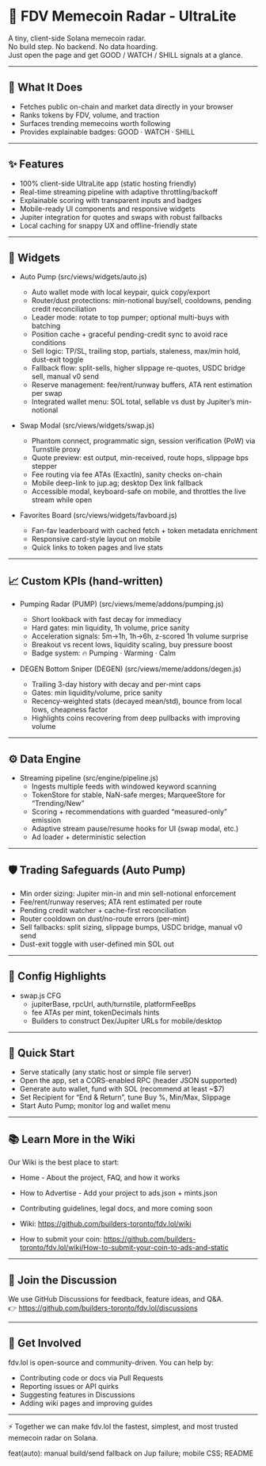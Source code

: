 # 🐸 FDV Memecoin Radar - UltraLite

A tiny, client-side Solana memecoin radar.  
No build step. No backend. No data hoarding.  
Just open the page and get GOOD / WATCH / SHILL signals at a glance.

---

## 🚀 What It Does
- Fetches public on-chain and market data directly in your browser
- Ranks tokens by FDV, volume, and traction
- Surfaces trending memecoins worth following
- Provides explainable badges: GOOD · WATCH · SHILL

---

## ✨ Features

- 100% client-side UltraLite app (static hosting friendly)
- Real-time streaming pipeline with adaptive throttling/backoff
- Explainable scoring with transparent inputs and badges
- Mobile-ready UI components and responsive widgets
- Jupiter integration for quotes and swaps with robust fallbacks
- Local caching for snappy UX and offline-friendly state

---

## 🧩 Widgets

- Auto Pump (src/views/widgets/auto.js)
  - Auto wallet mode with local keypair, quick copy/export
  - Router/dust protections: min-notional buy/sell, cooldowns, pending credit reconciliation
  - Leader mode: rotate to top pumper; optional multi-buys with batching
  - Position cache + graceful pending-credit sync to avoid race conditions
  - Sell logic: TP/SL, trailing stop, partials, staleness, max/min hold, dust-exit toggle
  - Fallback flow: split-sells, higher slippage re-quotes, USDC bridge sell, manual v0 send
  - Reserve management: fee/rent/runway buffers, ATA rent estimation per swap
  - Integrated wallet menu: SOL total, sellable vs dust by Jupiter’s min-notional

- Swap Modal (src/views/widgets/swap.js)
  - Phantom connect, programmatic sign, session verification (PoW) via Turnstile proxy
  - Quote preview: est output, min-received, route hops, slippage bps stepper
  - Fee routing via fee ATAs (ExactIn), sanity checks on-chain
  - Mobile deep-link to jup.ag; desktop Dex link fallback
  - Accessible modal, keyboard-safe on mobile, and throttles the live stream while open

- Favorites Board (src/views/widgets/favboard.js)
  - Fan-fav leaderboard with cached fetch + token metadata enrichment
  - Responsive card-style layout on mobile
  - Quick links to token pages and live stats

---

## 📈 Custom KPIs (hand-written)

- Pumping Radar (PUMP) (src/views/meme/addons/pumping.js)
  - Short lookback with fast decay for immediacy
  - Hard gates: min liquidity, 1h volume, price sanity
  - Acceleration signals: 5m→1h, 1h→6h, z-scored 1h volume surprise
  - Breakout vs recent lows, liquidity scaling, buy pressure boost
  - Badge system: 🔥 Pumping · Warming · Calm

- DEGEN Bottom Sniper (DEGEN) (src/views/meme/addons/degen.js)
  - Trailing 3-day history with decay and per-mint caps
  - Gates: min liquidity/volume, price sanity
  - Recency-weighted stats (decayed mean/std), bounce from local lows, cheapness factor
  - Highlights coins recovering from deep pullbacks with improving volume

---

## ⚙️ Data Engine

- Streaming pipeline (src/engine/pipeline.js)
  - Ingests multiple feeds with windowed keyword scanning
  - TokenStore for stable, NaN-safe merges; MarqueeStore for “Trending/New”
  - Scoring + recommendations with guarded “measured-only” emission
  - Adaptive stream pause/resume hooks for UI (swap modal, etc.)
  - Ad loader + deterministic selection

---

## 🛡️ Trading Safeguards (Auto Pump)

- Min order sizing: Jupiter min-in and min sell-notional enforcement
- Fee/rent/runway reserves; ATA rent estimated per route
- Pending credit watcher + cache-first reconciliation
- Router cooldown on dust/no-route errors (per-mint)
- Sell fallbacks: split sizing, slippage bumps, USDC bridge, manual v0 send
- Dust-exit toggle with user-defined min SOL out

---

## 🔧 Config Highlights

- swap.js CFG
  - jupiterBase, rpcUrl, auth/turnstile, platformFeeBps
  - fee ATAs per mint, tokenDecimals hints
  - Builders to construct Dex/Jupiter URLs for mobile/desktop

---

## 🧪 Quick Start

- Serve statically (any static host or simple file server)
- Open the app, set a CORS-enabled RPC (header JSON supported)
- Generate auto wallet, fund with SOL (recommend at least ~$7)
- Set Recipient for “End & Return”, tune Buy %, Min/Max, Slippage
- Start Auto Pump; monitor log and wallet menu

---

## 📚 Learn More in the Wiki
Our Wiki is the best place to start:  
- Home - About the project, FAQ, and how it works  
- How to Advertise - Add your project to ads.json + mints.json  
- Contributing guidelines, legal docs, and more coming soon

- Wiki: https://github.com/builders-toronto/fdv.lol/wiki  
- How to submit your coin: https://github.com/builders-toronto/fdv.lol/wiki/How-to-submit-your-coin-to-ads-and-static

---

## 💬 Join the Discussion
We use GitHub Discussions for feedback, feature ideas, and Q&A.  
👉 https://github.com/builders-toronto/fdv.lol/discussions

---

## 🤝 Get Involved
fdv.lol is open-source and community-driven. You can help by:
- Contributing code or docs via Pull Requests
- Reporting issues or API quirks
- Suggesting features in Discussions
- Adding wiki pages and improving guides

---

⚡ Together we can make fdv.lol the fastest, simplest, and most trusted memecoin radar on Solana.

feat(auto): manual build/send fallback on Jup failure; mobile CSS; README